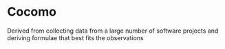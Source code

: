 # Cocomo

Derived from collecting data from a large number of software projects and deriving formulae that best fits the observations

